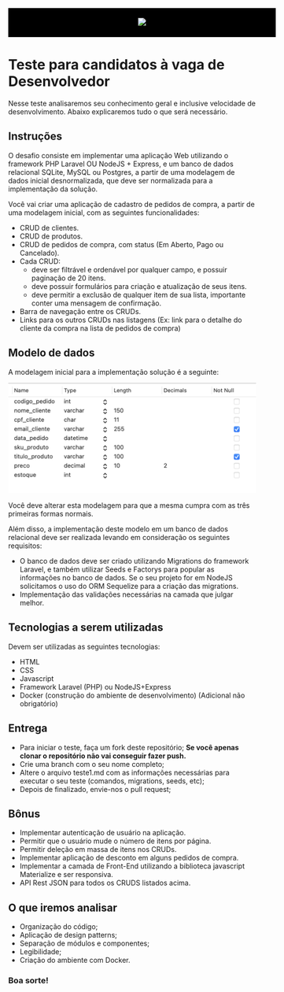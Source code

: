 <div align="center" style="width: 100%; background-color: #000; padding: 20px;">
  <img src="https://signotech.com.br/assets/images/logo.png" width="20%" />
</div>

# Teste para candidatos à vaga de Desenvolvedor

Nesse teste analisaremos seu conhecimento geral e inclusive velocidade de desenvolvimento. Abaixo explicaremos tudo o que será necessário.

## Instruções

O desafio consiste em implementar uma aplicação Web utilizando o framework PHP Laravel OU NodeJS + Express, e um banco de dados relacional SQLite, MySQL ou Postgres, a partir de uma modelagem de dados inicial desnormalizada, que deve ser normalizada para a implementação da solução.

Você vai criar uma aplicação de cadastro de pedidos de compra, a partir de uma modelagem inicial, com as seguintes funcionalidades:

- CRUD de clientes.
- CRUD de produtos.
- CRUD de pedidos de compra, com status (Em Aberto, Pago ou Cancelado).
- Cada CRUD:
  - deve ser filtrável e ordenável por qualquer campo, e possuir paginação de 20 itens.
  - deve possuir formulários para criação e atualização de seus itens.
  - deve permitir a exclusão de qualquer item de sua lista, importante conter uma mensagem de confirmação.
- Barra de navegação entre os CRUDs.
- Links para os outros CRUDs nas listagens (Ex: link para o detalhe do cliente da compra na lista de pedidos de compra)

## Modelo de dados

A modelagem inicial para a implementação solução é a seguinte:

![](banco.png)

Você deve alterar esta modelagem para que a mesma cumpra com as três primeiras formas normais.

Além disso, a implementação deste modelo em um banco de dados relacional deve ser realizada levando em consideração os seguintes requisitos:

- O banco de dados deve ser criado utilizando Migrations do framework Laravel, e também utilizar Seeds e Factorys para popular as informações no banco de dados. Se o seu projeto for em NodeJS solicitamos o uso do ORM Sequelize para a criação das migrations.
- Implementação das validações necessárias na camada que julgar melhor.

## Tecnologias a serem utilizadas

Devem ser utilizadas as seguintes tecnologias:

- HTML
- CSS
- Javascript
- Framework Laravel (PHP) ou NodeJS+Express
- Docker (construção do ambiente de desenvolvimento) (Adicional não obrigatório)

## Entrega

- Para iniciar o teste, faça um fork deste repositório; **Se você apenas clonar o repositório não vai conseguir fazer push.**
- Crie uma branch com o seu nome completo;
- Altere o arquivo teste1.md com as informações necessárias para executar o seu teste (comandos, migrations, seeds, etc);
- Depois de finalizado, envie-nos o pull request;

## Bônus

- Implementar autenticação de usuário na aplicação.
- Permitir que o usuário mude o número de itens por página.
- Permitir deleção em massa de itens nos CRUDs.
- Implementar aplicação de desconto em alguns pedidos de compra.
- Implementar a camada de Front-End utilizando a biblioteca javascript Materialize e ser responsiva.
- API Rest JSON para todos os CRUDS listados acima.

## O que iremos analisar

- Organização do código;
- Aplicação de design patterns;
- Separação de módulos e componentes;
- Legibilidade;
- Criação do ambiente com Docker.

### Boa sorte!
